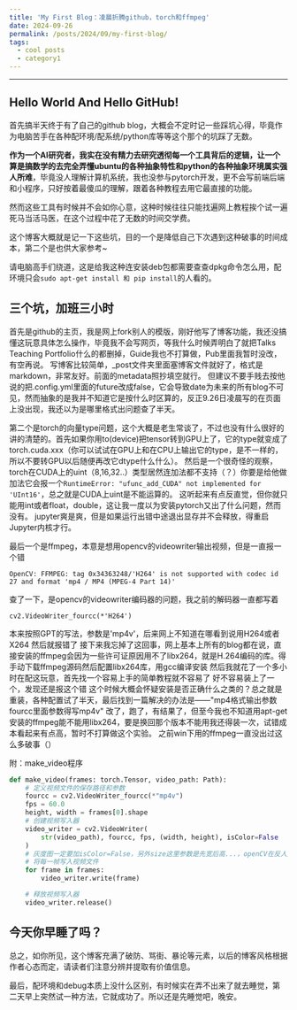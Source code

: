 ```yaml
---
title: 'My First Blog：凌晨折腾github，torch和ffmpeg'
date: 2024-09-26
permalink: /posts/2024/09/my-first-blog/
tags:
  - cool posts
  - category1
---
```


---

## Hello World And Hello GitHub!

首先搞半天终于有了自己的github blog，大概会不定时记一些踩坑心得，毕竟作为电脑苦手在各种配环境/配系统/python库等等这个那个的坑踩了无数。

**作为一个AI研究者，我实在没有精力去研究透彻每一个工具背后的逻辑，让一个算是搞数学的去完全弄懂ubuntu的各种抽象特性和python的各种抽象环境属实强人所难**，毕竟没人理解计算机系统，我也没参与pytorch开发，更不会写前端后端和小程序，只好按着最傻瓜的理解，跟着各种教程去用它最直接的功能。

然而这些工具有时候并不会如你心意，这种时候往往只能找遍网上教程挨个试一遍死马当活马医，在这个过程中花了无数的时间交学费。

这个博客大概就是记一下这些坑，目的一个是降低自己下次遇到这种破事的时间成本，第二个是也供大家参考~

请电脑高手们绕道，这是给我这种连安装deb包都需要查查dpkg命令怎么用，配环境只会`sudo apt-get install 和 pip install`的人看的。

## 三个坑，加班三小时

首先是github的主页，我是网上fork别人的模版，刚好他写了博客功能，我还没搞懂这玩意具体怎么操作，毕竟我不会写网页，等我什么时候弄明白了就把Talks Teaching Portfolio什么的都删掉，Guide我也不打算做，Pub里面我暂时没改，有空再说。
写博客比较简单，_post文件夹里面塞博客文件就好了，格式是markdown，非常友好。前面的metadata照抄填空就行。
但建议不要手贱去按他说的把.config.yml里面的future改成false，它会导致date为未来的所有blog不可见，然而抽象的是我并不知道它是按什么时区算的，反正9.26日凌晨写的在页面上没出现，我还以为是哪里格式出问题查了半天。

第二个是torch的向量type问题，这个大概是老生常谈了，不过也没有什么很好的讲的清楚的。首先如果你用to(device)把tensor转到GPU上了，它的type就变成了torch.cuda.xxx（你可以试试在GPU上和在CPU上输出它的type，是不一样的，所以不要转GPU以后随便再改它dtype什么什么）。
然后是一个很奇怪的观察，torch在CUDA上的uint（8,16,32..）类型居然连加法都不支持（？）你要是给他做加法它会报一个`RuntimeError: "ufunc_add_CUDA" not implemented for 'UInt16'`，总之就是CUDA上uint是不能运算的。
这听起来有点反直觉，但你就只能用int或者float，double，这让我一度以为安装pytorch又出了什么问题，然而没有。
jupyter爽是爽，但是如果运行出错中途退出显存并不会释放，得重启Jupyter内核才行。

最后一个是ffmpeg，本意是想用opencv的videowriter输出视频，但是一直报一个错
```
OpenCV: FFMPEG: tag 0x34363248/'H264' is not supported with codec id 27 and format 'mp4 / MP4 (MPEG-4 Part 14)'
```
查了一下，是opencv的videowriter编码器的问题，我之前的解码器一直都写着
```
cv2.VideoWriter_fourcc(*'H264')
```
本来按照GPT的写法，参数是'mp4v'，后来网上不知道在哪看到说用H264或者X264
然后就报错了
接下来我忘掉了这回事，网上基本上所有的blog都在说，直接安装的ffmpeg会因为一些许可证原因用不了libx264，就是H.264编码的库。得手动下载ffmpeg源码然后配置libx264库，用gcc编译安装
然后我就花了一个多小时在配这玩意，首先找一个容易上手的简单教程就不容易了
好不容易装上了一个，发现还是报这个错
这个时候大概会怀疑安装是否正确什么之类的？总之就是重装，各种配置试了半天，最后找到一篇解决的办法是——"mp4格式输出参数fourcc里面参数得写mp4v"
改了，跑了，有结果了，但至今我也不知道用apt-get安装的ffmpeg能不能用libx264，要是换回那个版本不能用我还得装一次，试错成本看起来有点高，暂时不打算做这个实验。
之前win下用的ffmpeg一直没出过这么多破事（）

附：make_video程序
```python
def make_video(frames: torch.Tensor, video_path: Path):
    # 定义视频文件的保存路径和参数
    fourcc = cv2.VideoWriter_fourcc(*"mp4v")
    fps = 60.0
    height, width = frames[0].shape
    # 创建视频写入器
    video_writer = cv2.VideoWriter(
        str(video_path), fourcc, fps, (width, height), isColor=False
    )
    # 灰度图一定要加isColor=False，另外size这里参数是先宽后高...，openCV在反人类上一直有一手的
    # 将每一帧写入视频文件
    for frame in frames:
        video_writer.write(frame)

    # 释放视频写入器
    video_writer.release()
```

## 今天你早睡了吗？

总之，如你所见，这个博客充满了破防、骂街、暴论等元素，以后的博客风格根据作者心态而定，请读者们注意分辨并提取有价值信息。

最后，配环境和debug本质上没什么区别，有时候实在弄不出来了就去睡觉，第二天早上突然试一种方法，它就成功了。所以还是先睡觉吧，晚安。
